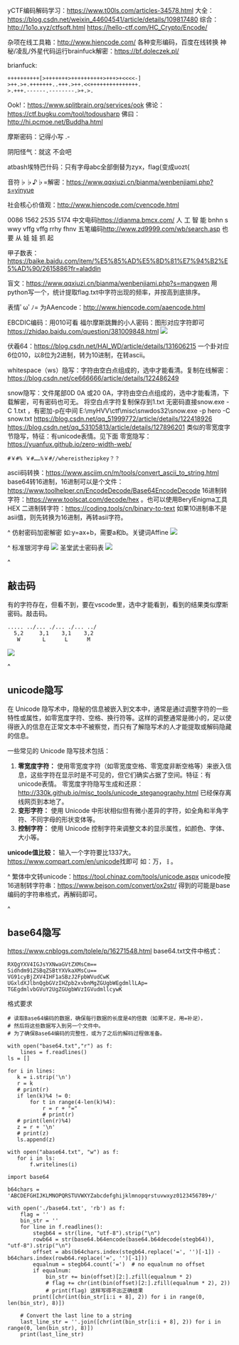 yCTF编码解码学习：<https://www.t00ls.com/articles-34578.html>
大全：<https://blog.csdn.net/weixin_44604541/article/details/109817480>
综合：<http://1o1o.xyz/ctfsoft.html>
<https://hello-ctf.com/HC_Crypto/Encode/>

杂项在线工具箱：<http://www.hiencode.com/>
各种变形编码，百度在线转换
神秘/凌乱/外星代码运行brainfuck解密：<https://bf.doleczek.pl/>

brianfuck:
```
++++++++++[>+++++++>++++++++++>+++>+<<<<-]
>++.>+.+++++++..+++.>++.<<+++++++++++++++.
>.+++.------.--------.>+.>.
```
Ook!：<https://www.splitbrain.org/services/ook>
佛论：<https://ctf.bugku.com/tool/todousharp>
佛曰：<http://hi.pcmoe.net/Buddha.html>

摩斯密码：记得小写  .- 

阴阳怪气：就这 不会吧

atbash埃特巴什码：只有字母abc全部倒替为zyx，flag{变成uozt{

音符♭♭♪♭=解密：<https://www.qqxiuzi.cn/bianma/wenbenjiami.php?s=yinyue>

社会核心价值观：<http://www.hiencode.com/cvencode.html>

0086   1562   2535   5174             中文电码<https://dianma.bmcx.com/>
 人      工     智     能
bnhn s wwy vffg vffg rrhy fhnv        五笔编码<http://www.zd9999.com/wb/search.asp>
也   要 从   娃   娃   抓   起

甲子数表：<https://baike.baidu.com/item/%E5%85%AD%E5%8D%81%E7%94%B2%E5%AD%90/2615886?fr=aladdin>

盲文：<https://www.qqxiuzi.cn/bianma/wenbenjiami.php?s=mangwen>
用python写一个，统计提取flag.txt中字符出现的频率，并按高到底排序。

表情ﾟωﾟﾉ= 为AAencode：<http://www.hiencode.com/aaencode.html>

EBCDIC编码：用010可看
福尔摩斯跳舞的小人密码：图形对应字符即可<https://zhidao.baidu.com/question/381009848.html>
![](.topwrite/assets/image_1736587998300.png)

伏羲64：<https://blog.csdn.net/HAI_WD/article/details/131606215>
一个卦对应6位010，以8位为2进制，转为10进制，在转ascii。

whitespace（ws）隐写：字符由空白点组成的，选中才能看清。复制在线解密：<https://blog.csdn.net/ce666666/article/details/122486249>

snow隐写：文件尾部0D 0A 或20 0A，字符由空白点组成的，选中才能看清，下载解密，可有密码也可无。
将空白点字符复制保存到1.txt
无密码直接snow.exe -C 1.txt ，有密加-p在中间
E:\myHVV\ctf\misc\snwdos32\snow.exe -p hero -C snow.txt
<https://blog.csdn.net/qq_51999772/article/details/122418926>
<https://blog.csdn.net/qq_53105813/article/details/127896201>
类似的零宽度字节隐写，特征：有unicode表情。见下面
零宽隐写：<https://yuanfux.github.io/zero-width-web/>
```
#﻿‏‎​﻿‎‎​﻿‌‏​﻿‌‎​‏‌﻿​﻿‍‏​﻿‏‌​﻿‌‎​﻿‌‏​﻿‍﻿​﻿‏﻿​‍﻿‌​﻿﻿‏​‍﻿‍​﻿‎‏​﻿‏‎​﻿‍‏​﻿‍‎​‌‏‍​﻿‎‎​﻿‎﻿​﻿‍‌​﻿‎‌​﻿‎﻿​﻿‎‎​﻿‍‌​﻿‎﻿​‌‎‌​‌‏‏​‌‎‍​‌‏‏​‌‏‌￥#% ￥#……%￥#//whereisthezipkey？？
```

ascii码转换：<https://www.asciim.cn/m/tools/convert_ascii_to_string.html>
base64转16进制，16进制可以是个文件：<https://www.toolhelper.cn/EncodeDecode/Base64EncodeDecode>
16进制转字符：<https://www.toolscat.com/decode/hex> 。也可以使用BerylEnigma工具HEX
二进制转字符：<https://coding.tools/cn/binary-to-text>
如果10进制串不是asii值，则先转换为16进制，再转asii字符。

^
仿射密码加密解密
如:y=ax+b，需要a和b。关键词Affine
![](.topwrite/assets/image_1734409085268.png)


^
标准银河字母
![](.topwrite/assets/image_1728369646815.png)
圣堂武士密码表
![](.topwrite/assets/image_1728369696899.png)

^
## **敲击码**
有的字符存在，但看不到，要在vscode里，选中才能看到，看到的结果类似摩斯密码。敲击码。

```
..... ../... ./... ./... ../
  5,2     3,1    3,1    3,2
   W       L      L      M
```
![](.topwrite/assets/image_1709812169538.png)


^
## **unicode隐写**
在 Unicode 隐写术中，隐秘的信息被嵌入到文本中，通常是通过调整字符的一些特性或属性，如零宽度字符、空格、换行符等。这样的调整通常是微小的，足以使得嵌入的信息在正常文本中不被察觉，而只有了解隐写术的人才能提取或解码隐藏的信息。

一些常见的 Unicode 隐写技术包括：
1. **零宽度字符：** 使用零宽度字符（如零宽度空格、零宽度非断空格等）来嵌入信息，这些字符在显示时是不可见的，但它们确实占据了空间。特征：有unicode表情。
零宽度字符隐写生成和还原：<http://330k.github.io/misc_tools/unicode_steganography.html>
已经保存离线网页到本地了。
2. **变形字符：** 使用 Unicode 中形状相似但有微小差异的字符，如全角和半角字符、不同字母的形状变体等。
3. **控制字符：** 使用 Unicode 控制字符来调整文本的显示属性，如颜色、字体、大小等。

**unicode值比较：**
输入一个字符要比1337大。
<https://www.compart.com/en/unicode>找即可
如：万，𐄭。



^
繁体中文转unicode：<https://tool.chinaz.com/tools/unicode.aspx>
unicode按16进制转字符串：<https://www.bejson.com/convert/ox2str/>
得到的可能是base编码的字符串格式，再解码即可。



^
## **base64隐写**
<https://www.cnblogs.com/tolele/p/16271548.html>
base64.txt文件中格式：
```
RXQgYXV4IGJsYXNwaGVtZXMsCm==
Sidhdm91ZSBqZSBtYXVkaXMsCu==
VG91cyBjZXV4IHF1aSBzJ2FpbWVudCwK
UGxldXJlbnQgbGVzIHZpb2xvbnMgZGUgbWEgdmllLAp=
TGEgdmlvbGVuY2UgZGUgbWVzIGVudmllcywK
```
格式要求
```
# 读取Base64编码的数据，确保每行数据的长度是4的倍数（如果不足，用=补足），
# 然后将这些数据写入到另一个文件中。
# 为了确保Base64编码的完整性，或为了之后的解码过程做准备。

with open("base64.txt","r") as f:
    lines = f.readlines()
ls = []

for i in lines:
   k = i.strip('\n')
   r = k
   # print(r)
   if len(k)%4 != 0:
       for t in range(4-len(k)%4):
           r = r + "="
           # print(r)
   # print(len(r)%4)
   z = r + '\n'
   # print(z)
   ls.append(z)

with open("abase64.txt", "w") as f:
   for i in ls:
       f.writelines(i)
```
```
import base64

b64chars = 'ABCDEFGHIJKLMNOPQRSTUVWXYZabcdefghijklmnopqrstuvwxyz0123456789+/'

with open('./base64.txt', 'rb') as f:
    flag = ''
    bin_str = ''
    for line in f.readlines():
        stegb64 = str(line, "utf-8").strip("\n")
        rowb64 = str(base64.b64encode(base64.b64decode(stegb64)), "utf-8").strip("\n")
        offset = abs(b64chars.index(stegb64.replace('=', '')[-1]) - b64chars.index(rowb64.replace('=', '')[-1]))
        equalnum = stegb64.count('=')  # no equalnum no offset
        if equalnum:
            bin_str += bin(offset)[2:].zfill(equalnum * 2)
            # flag += chr(int(bin(offset)[2:].zfill(equalnum * 2), 2))
            # print(flag) 这样写得不出正确结果
        print([chr(int(bin_str[i:i + 8], 2)) for i in range(0, len(bin_str), 8)])

    # Convert the last line to a string
    last_line_str = ''.join([chr(int(bin_str[i:i + 8], 2)) for i in range(0, len(bin_str), 8)])
    print(last_line_str)
```


